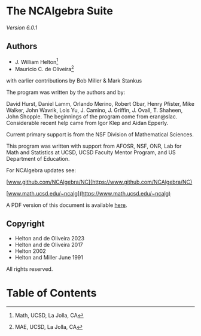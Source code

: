 # The NCAlgebra Suite
*Version 6.0.1*

## Authors

- J. William Helton[^ucsdmath]
- Mauricio C. de Oliveira[^ucsdmae]

[^ucsdmath]: Math, UCSD, La Jolla, CA
[^ucsdmae]: MAE, UCSD, La Jolla, CA

with earlier contributions by Bob Miller \& Mark Stankus

The program was written by the authors and by:

David Hurst, Daniel Lamm, Orlando Merino, Robert Obar, Henry Pfister,
Mike Walker, John Wavrik, Lois Yu, J. Camino, J. Griffin, J. Ovall,
T. Shaheen, John Shopple.  The beginnings of the program come from
eran@slac.  Considerable recent help came from Igor Klep and Aidan
Epperly.

Current primary support is from the 
  NSF Division of Mathematical Sciences.
  
This program was written with support from 
  AFOSR, NSF, ONR, Lab for Math and Statistics at UCSD,
  UCSD Faculty Mentor Program,
  and US Department of Education.

For NCAlgebra updates see:

[www.github.com/NCAlgebra/NC](https://www.github.com/NCAlgebra/NC)

[www.math.ucsd.edu/~ncalg](https://www.math.ucsd.edu/~ncalg)

A PDF version of this document is available [here](./NCDocument.pdf).

## Copyright

- Helton and de Oliveira 2023
- Helton and de Oliveira 2017
- Helton 2002
- Helton and Miller June 1991

All rights reserved.

# Table of Contents

